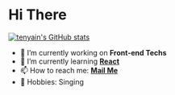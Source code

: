 <h1>Hi There</h1>

[![tenyain's GitHub stats](https://github-readme-stats.vercel.app/api?username=tenyain)](https://github.com/tenyain/github-readme-stats)

- 🔭 I’m currently working on **Front-end Techs**
- 🌱 I’m currently learning **[React](https://reactjs.org/)**
- 📫 How to reach me: [**Mail Me**](mailto:tenyainmoelwin@gmail.com)
- 🎸 Hobbies: Singing 

<!--
**tenyain/tenyain** is a ✨ _special_ ✨ repository because its `README.md` (this file) appears on your GitHub profile.

Here are some ideas to get you started:

- 🔭 I’m currently working on ...
- 🌱 I’m currently learning ...
- 👯 I’m looking to collaborate on ...
- 🤔 I’m looking for help with ...
- 💬 Ask me about ...
- 📫 How to reach me: ...
- 😄 Pronouns: ...
- ⚡ Fun fact: ...
-->
